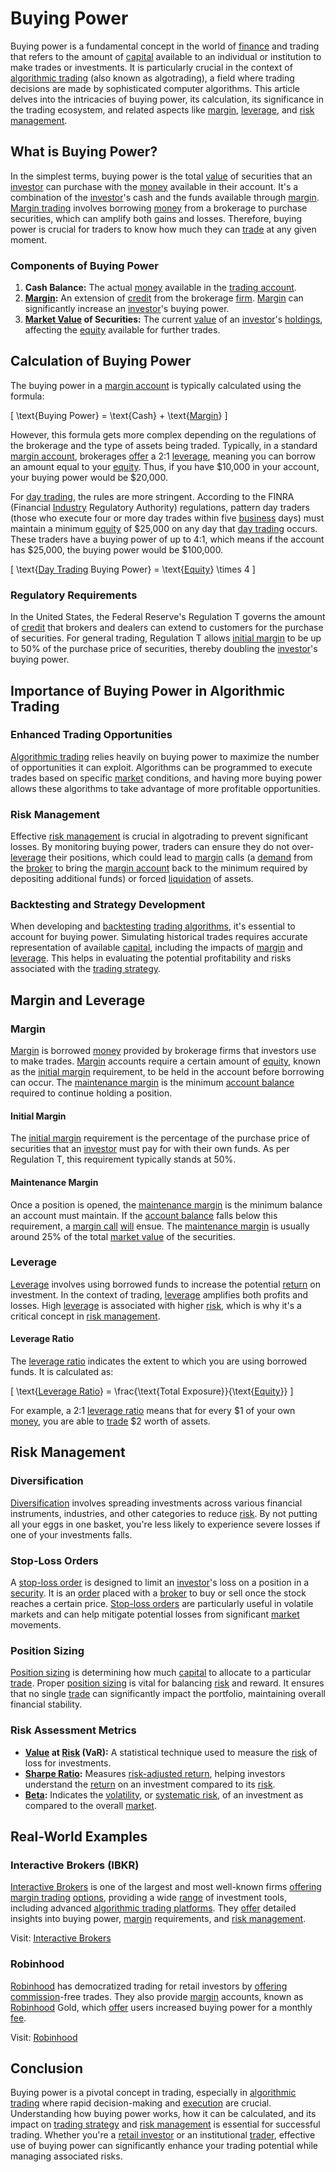 # Buying Power

Buying power is a fundamental concept in the world of [finance](../f/finance.md) and trading that refers to the amount of [capital](../c/capital.md) available to an individual or institution to make trades or investments. It is particularly crucial in the context of [algorithmic trading](../a/accountability.md) (also known as algotrading), a field where trading decisions are made by sophisticated computer algorithms. This article delves into the intricacies of buying power, its calculation, its significance in the trading ecosystem, and related aspects like [margin](../m/margin.md), [leverage](../l/leverage.md), and [risk management](../r/risk_management.md).

## What is Buying Power?

In the simplest terms, buying power is the total [value](../v/value.md) of securities that an [investor](../i/investor.md) can purchase with the [money](../m/money.md) available in their account. It's a combination of the [investor](../i/investor.md)'s cash and the funds available through [margin](../m/margin.md). [Margin trading](../m/margin_trading.md) involves borrowing [money](../m/money.md) from a brokerage to purchase securities, which can amplify both gains and losses. Therefore, buying power is crucial for traders to know how much they can [trade](../t/trade.md) at any given moment.

### Components of Buying Power

1. **Cash Balance:** The actual [money](../m/money.md) available in the [trading account](../t/trading_account.md).
2. **[Margin](../m/margin.md):** An extension of [credit](../c/credit.md) from the brokerage [firm](../f/firm.md). [Margin](../m/margin.md) can significantly increase an [investor](../i/investor.md)'s buying power.
3. **[Market Value](../m/market_value.md) of Securities:** The current [value](../v/value.md) of an [investor](../i/investor.md)'s [holdings](../h/holdings.md), affecting the [equity](../e/equity.md) available for further trades.

## Calculation of Buying Power

The buying power in a [margin account](../m/margin_account.md) is typically calculated using the formula:

\[ \text{Buying Power} = \text{Cash} + \text{[Margin](../m/margin.md)} \]

However, this formula gets more complex depending on the regulations of the brokerage and the type of assets being traded. Typically, in a standard [margin account](../m/margin_account.md), brokerages [offer](../o/offer.md) a 2:1 [leverage](../l/leverage.md), meaning you can borrow an amount equal to your [equity](../e/equity.md). Thus, if you have $10,000 in your account, your buying power would be $20,000.

For [day trading](../d/day_trading.md), the rules are more stringent. According to the FINRA (Financial [Industry](../i/industry.md) Regulatory Authority) regulations, pattern day traders (those who execute four or more day trades within five [business](../b/business.md) days) must maintain a minimum [equity](../e/equity.md) of $25,000 on any day that [day trading](../d/day_trading.md) occurs. These traders have a buying power of up to 4:1, which means if the account has $25,000, the buying power would be $100,000.

\[ \text{[Day Trading](../d/day_trading.md) Buying Power} = \text{[Equity](../e/equity.md)} \times 4 \]

### Regulatory Requirements

In the United States, the Federal Reserve's Regulation T governs the amount of [credit](../c/credit.md) that brokers and dealers can extend to customers for the purchase of securities. For general trading, Regulation T allows [initial margin](../i/initial_margin.md) to be up to 50% of the purchase price of securities, thereby doubling the [investor](../i/investor.md)'s buying power.

## Importance of Buying Power in Algorithmic Trading

### Enhanced Trading Opportunities

[Algorithmic trading](../a/accountability.md) relies heavily on buying power to maximize the number of opportunities it can exploit. Algorithms can be programmed to execute trades based on specific [market](../m/market.md) conditions, and having more buying power allows these algorithms to take advantage of more profitable opportunities.

### Risk Management

Effective [risk management](../r/risk_management.md) is crucial in algotrading to prevent significant losses. By monitoring buying power, traders can ensure they do not over-[leverage](../l/leverage.md) their positions, which could lead to [margin](../m/margin.md) calls (a [demand](../d/demand.md) from the [broker](../b/broker.md) to bring the [margin account](../m/margin_account.md) back to the minimum required by depositing additional funds) or forced [liquidation](../l/liquidation.md) of assets.

### Backtesting and Strategy Development

When developing and [backtesting](../b/backtesting.md) [trading algorithms](../t/trading_algorithms.md), it's essential to account for buying power. Simulating historical trades requires accurate representation of available [capital](../c/capital.md), including the impacts of [margin](../m/margin.md) and [leverage](../l/leverage.md). This helps in evaluating the potential profitability and risks associated with the [trading strategy](../t/trading_strategy.md).

## Margin and Leverage

### Margin

[Margin](../m/margin.md) is borrowed [money](../m/money.md) provided by brokerage firms that investors use to make trades. [Margin](../m/margin.md) accounts require a certain amount of [equity](../e/equity.md), known as the [initial margin](../i/initial_margin.md) requirement, to be held in the account before borrowing can occur. The [maintenance margin](../m/maintenance_margin.md) is the minimum [account balance](../a/account_balance.md) required to continue holding a position.

#### Initial Margin

The [initial margin](../i/initial_margin.md) requirement is the percentage of the purchase price of securities that an [investor](../i/investor.md) must pay for with their own funds. As per Regulation T, this requirement typically stands at 50%.

#### Maintenance Margin

Once a position is opened, the [maintenance margin](../m/maintenance_margin.md) is the minimum balance an account must maintain. If the [account balance](../a/account_balance.md) falls below this requirement, a [margin call](../m/margin_call.md) [will](../w/will.md) ensue. The [maintenance margin](../m/maintenance_margin.md) is usually around 25% of the total [market value](../m/market_value.md) of the securities.

### Leverage

[Leverage](../l/leverage.md) involves using borrowed funds to increase the potential [return](../r/return.md) on investment. In the context of trading, [leverage](../l/leverage.md) amplifies both profits and losses. High [leverage](../l/leverage.md) is associated with higher [risk](../r/risk.md), which is why it's a critical concept in [risk management](../r/risk_management.md).

#### Leverage Ratio

The [leverage ratio](../l/leverage_ratio.md) indicates the extent to which you are using borrowed funds. It is calculated as:

\[ \text{[Leverage Ratio](../l/leverage_ratio.md)} = \frac{\text{Total Exposure}}{\text{[Equity](../e/equity.md)}} \]

For example, a 2:1 [leverage ratio](../l/leverage_ratio.md) means that for every $1 of your own [money](../m/money.md), you are able to [trade](../t/trade.md) $2 worth of assets.

## Risk Management

### Diversification

[Diversification](../d/diversification.md) involves spreading investments across various financial instruments, industries, and other categories to reduce [risk](../r/risk.md). By not putting all your eggs in one basket, you're less likely to experience severe losses if one of your investments falls.

### Stop-Loss Orders

A [stop-loss order](../s/stop-loss_order.md) is designed to limit an [investor](../i/investor.md)'s loss on a position in a [security](../s/security.md). It is an [order](../o/order.md) placed with a [broker](../b/broker.md) to buy or sell once the stock reaches a certain price. [Stop-loss orders](../s/stop-loss_orders.md) are particularly useful in volatile markets and can help mitigate potential losses from significant [market](../m/market.md) movements.

### Position Sizing

[Position sizing](../p/position_sizing.md) is determining how much [capital](../c/capital.md) to allocate to a particular [trade](../t/trade.md). Proper [position sizing](../p/position_sizing.md) is vital for balancing [risk](../r/risk.md) and reward. It ensures that no single [trade](../t/trade.md) can significantly impact the portfolio, maintaining overall financial stability.

### Risk Assessment Metrics

- **[Value](../v/value.md) at [Risk](../r/risk.md) (VaR):** A statistical technique used to measure the [risk](../r/risk.md) of loss for investments.
- **[Sharpe Ratio](../s/sharpe_ratio.md):** Measures [risk-adjusted return](../r/risk-adjusted_return.md), helping investors understand the [return](../r/return.md) on an investment compared to its [risk](../r/risk.md).
- **[Beta](../b/beta.md):** Indicates the [volatility](../v/volatility.md), or [systematic risk](../s/systematic_risk.md), of an investment as compared to the overall [market](../m/market.md).

## Real-World Examples

### Interactive Brokers (IBKR)

[Interactive Brokers](../i/interactive_brokers.md) is one of the largest and most well-known firms [offering](../o/offering.md) [margin trading](../m/margin_trading.md) [options](../o/options.md), providing a wide [range](../r/range.md) of investment tools, including advanced [algorithmic trading platforms](../a/algorithmic_trading_platforms.md). They [offer](../o/offer.md) detailed insights into buying power, [margin](../m/margin.md) requirements, and [risk management](../r/risk_management.md).

Visit: [Interactive Brokers](https://www.interactivebrokers.com/en/home.php)

### Robinhood

[Robinhood](../r/robinhood.md) has democratized trading for retail investors by [offering](../o/offering.md) [commission](../c/commission.md)-free trades. They also provide [margin](../m/margin.md) accounts, known as [Robinhood](../r/robinhood.md) Gold, which [offer](../o/offer.md) users increased buying power for a monthly [fee](../f/fee.md). 

Visit: [Robinhood](https://robinhood.com/us/en/)

## Conclusion

Buying power is a pivotal concept in trading, especially in [algorithmic trading](../a/accountability.md) where rapid decision-making and [execution](../e/execution.md) are crucial. Understanding how buying power works, how it can be calculated, and its impact on [trading strategy](../t/trading_strategy.md) and [risk management](../r/risk_management.md) is essential for successful trading. Whether you're a [retail investor](../r/retail_investor.md) or an institutional [trader](../t/trader.md), effective use of buying power can significantly enhance your trading potential while managing associated risks.
